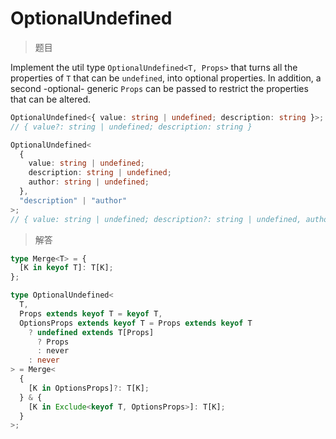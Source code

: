 # OptionalUndefined

<BtnGroup 
	issue="https://tsch.js.org/28143/solutions"
	featured="https://github.com/type-challenges/type-challenges/issues/28200"
/>

> 题目

Implement the util type `OptionalUndefined<T, Props>` that turns all the properties of `T` that can be `undefined`, into optional properties. In addition, a second -optional- generic `Props` can be passed to restrict the properties that can be altered.

```ts
OptionalUndefined<{ value: string | undefined; description: string }>;
// { value?: string | undefined; description: string }

OptionalUndefined<
  {
    value: string | undefined;
    description: string | undefined;
    author: string | undefined;
  },
  "description" | "author"
>;
// { value: string | undefined; description?: string | undefined, author?: string | undefined }
```

> 解答

```ts
type Merge<T> = {
  [K in keyof T]: T[K];
};

type OptionalUndefined<
  T,
  Props extends keyof T = keyof T,
  OptionsProps extends keyof T = Props extends keyof T
    ? undefined extends T[Props]
      ? Props
      : never
    : never
> = Merge<
  {
    [K in OptionsProps]?: T[K];
  } & {
    [K in Exclude<keyof T, OptionsProps>]: T[K];
  }
>;
```
